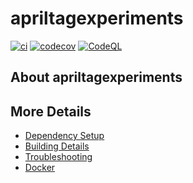 # apriltagexperiments

[![ci](https://github.com/r4stered/apriltagexperiments/actions/workflows/ci.yml/badge.svg)](https://github.com/r4stered/apriltagexperiments/actions/workflows/ci.yml)
[![codecov](https://codecov.io/gh/r4stered/apriltagexperiments/branch/main/graph/badge.svg)](https://codecov.io/gh/r4stered/apriltagexperiments)
[![CodeQL](https://github.com/r4stered/apriltagexperiments/actions/workflows/codeql-analysis.yml/badge.svg)](https://github.com/r4stered/apriltagexperiments/actions/workflows/codeql-analysis.yml)

## About apriltagexperiments



## More Details

 * [Dependency Setup](README_dependencies.md)
 * [Building Details](README_building.md)
 * [Troubleshooting](README_troubleshooting.md)
 * [Docker](README_docker.md)

